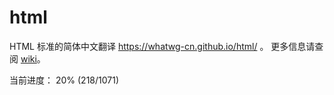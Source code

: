 # html

HTML 标准的简体中文翻译 https://whatwg-cn.github.io/html/ 。
更多信息请查阅 [wiki][wiki]。

当前进度： 20% (218/1071)

[wiki]: https://github.com/whatwg-cn/html/wiki

